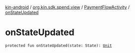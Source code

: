 [kin-android](../../index.md) / [org.kin.sdk.spend.view](../index.md) / [PaymentFlowActivity](index.md) / [onStateUpdated](./on-state-updated.md)

# onStateUpdated

`protected fun onStateUpdated(state: State): `[`Unit`](https://kotlinlang.org/api/latest/jvm/stdlib/kotlin/-unit/index.html)